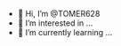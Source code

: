 - 👋 Hi, I’m @TOMER628
- 👀 I’m interested in ...
- 🌱 I’m currently learning ...


<!---
TOMER628/TOMER628 is a ✨ special ✨ repository because its `README.md` (this file) appears on your GitHub profile.
You can click the Preview link to take a look at your changes.
--->
